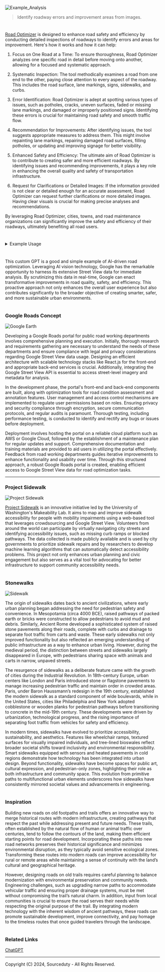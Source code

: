 ![Example_Analysis](https://github.com/sourceduty/Road_Optimizer/assets/123030236/a2bec0d3-8398-444e-9ca8-84d60ce36510)

> Identify roadway errors and improvement areas from images.
#

[Road Optimizer](https://chat.openai.com/g/g-LjAxDdlH9-road-optimizer) is designed to enhance road safety and efficiency by conducting detailed inspections of roadways to identify errors and areas for improvement. Here's how it works and how it can help:

1. Focus on One Road at a Time: To ensure thoroughness, Road Optimizer analyzes one specific road in detail before moving onto another, allowing for a focused and systematic approach.

2. Systematic Inspection: The tool methodically examines a road from one end to the other, paying close attention to every aspect of the roadway. This includes the road surface, lane markings, signs, sidewalks, and curbs.

3. Error Identification: Road Optimizer is adept at spotting various types of issues, such as potholes, cracks, uneven surfaces, faded or missing lane markings, and damaged or improperly positioned signs. Identifying these errors is crucial for maintaining road safety and smooth traffic flow.

4. Recommendation for Improvements: After identifying issues, the tool suggests appropriate measures to address them. This might involve repainting lane markings, repairing damaged road surfaces, filling potholes, or updating and improving signage for better visibility.

5. Enhanced Safety and Efficiency: The ultimate aim of Road Optimizer is to contribute to creating safer and more efficient roadways. By identifying issues and recommending improvements, it plays a key role in enhancing the overall quality and safety of transportation infrastructure.

6. Request for Clarifications or Detailed Images: If the information provided is not clear or detailed enough for an accurate assessment, Road Optimizer can request further clarifications or more detailed images. Having clear visuals is crucial for making precise analyses and recommendations.

By leveraging Road Optimizer, cities, towns, and road maintenance organizations can significantly improve the safety and efficiency of their roadways, ultimately benefiting all road users.

#

<details><summary>Example Usage</summary>
<br>

![Example](https://github.com/sourceduty/Road_Optimizer/assets/123030236/dcd74cd3-2a08-46e7-bb75-58169a69dfbc)

Analysis and Recommendations for East 26th St N, Tulsa, Oklahoma (Construction Zone):

1. Construction Zone:
   - Active construction site with machinery and workers present.
   - Ensure clear signage marking the construction zone for driver awareness.

2. Temporary Signage:
   - The "Speed Limit 25" sign should be more stable and visible.
   - Consider using more durable and prominent signs for key warnings.

3. Road Surface Conditions:
   - Regular cleaning needed to remove dirt and debris from the roadway.
   - This helps maintain traction and safety, especially for motorcycles.

4. Lane Markings:
   - Implement clear, temporary lane markings to guide traffic safely around the work area.

5. Barriers:
   - Orange construction barrels should be evenly spaced and positioned to direct traffic clearly.

6. Sidewalks:
   - Provide clear signage for pedestrian detours if sidewalks are closed or obstructed.

7. Work Zone Indicators:
   - Use advanced warning signs, flaggers, or other indicators for extensive road work and detours.

8. Construction Access:
   - Clearly mark construction site entrances to prevent unauthorized access and ensure safety.

Post-Construction Improvements:
- Ensure the road surface is smooth and free from construction debris.
- Repaint lane markings if necessary.
- Replace any temporary signs with permanent, durable signage.
- Restore sidewalks and curbs to safe conditions for pedestrians.

Regular inspections by project management are crucial to maintain effective temporary traffic control and ensure safety throughout the construction period.

<br>
</details>

#

This custom GPT is a good and simple example of AI-driven road optimization. Leveraging AI vision technology, Google has the remarkable opportunity to harness its extensive Street View data for immediate analysis. By scrutinizing this data in real-time, Google can enact transformative improvements in road quality, safety, and efficiency. This proactive approach not only enhances the overall user experience but also contributes significantly to the broader objective of creating smarter, safer, and more sustainable urban environments.

#
### Google Roads Concept

![Google Earth](https://github.com/user-attachments/assets/35fe62f5-09a5-4d8d-9a47-7eb69f28166d)

Developing a Google Roads portal for public road working departments involves comprehensive planning and execution. Initially, thorough research and requirements gathering are necessary to understand the needs of these departments and ensure compliance with legal and privacy considerations regarding Google Street View data usage. Designing an efficient architecture with scalable technology stacks like React.js for the front-end and appropriate back-end services is crucial. Additionally, integrating the Google Street View API is essential to access street-level imagery and metadata for analysis.

In the development phase, the portal's front-end and back-end components are built, along with optimization tools for road condition assessment and annotation features. User management and access control mechanisms are implemented to regulate user permissions based on roles. Ensuring privacy and security compliance through encryption, secure communication protocols, and regular audits is paramount. Thorough testing, including performance testing, is conducted to identify and rectify any bugs or issues before deployment.

Deployment involves hosting the portal on a reliable cloud platform such as AWS or Google Cloud, followed by the establishment of a maintenance plan for regular updates and support. Comprehensive documentation and training materials are provided to aid users in utilizing the portal effectively. Feedback from road working departments guides iterative improvements to enhance functionality and usability over time. Through this structured approach, a robust Google Roads portal is created, enabling efficient access to Google Street View data for road optimization tasks.

***

### Project Sidewalk

![Project Sidewalk](https://github.com/sourceduty/Road_Optimizer/assets/123030236/0ba2a4f1-77ae-4beb-b73b-023c4b15b3b2)

[Project Sidewalk](https://sidewalk-sea.cs.washington.edu/?referrer=scistarter)  is an innovative initiative led by the University of Washington's Makeability Lab. It aims to map and improve sidewalk accessibility for people with mobility impairments using a web-based tool that leverages crowdsourcing and Google Street View. Volunteers from around the world can participate by virtually navigating city streets and identifying accessibility issues, such as missing curb ramps or blocked pathways. The data collected is made publicly available and is used by city governments to prioritize sidewalk repairs and by researchers to develop machine learning algorithms that can automatically detect accessibility problems. This project not only enhances urban planning and civic engagement but also serves as a vital tool for advocating for better infrastructure to support community accessibility needs.

#
### Stonewalks

![Sidewalk](https://github.com/user-attachments/assets/66d7fd59-a4b6-43ab-a2e7-d80d73fd62c6)

The origin of sidewalks dates back to ancient civilizations, where early urban planning began addressing the need for pedestrian safety and convenience. In Mesopotamia (circa 4000 BCE), raised pathways of packed earth or bricks were constructed to allow pedestrians to avoid mud and debris. Similarly, Ancient Rome developed a sophisticated system of raised stone pavements along their roads, complete with curbs and drainage to separate foot traffic from carts and waste. These early sidewalks not only improved functionality but also reflected an emerging understanding of public infrastructure as a way to enhance urban living. However, during the medieval period, the distinction between streets and sidewalks largely disappeared in Europe, with pedestrians sharing space with animals and carts in narrow, unpaved streets.

The resurgence of sidewalks as a deliberate feature came with the growth of cities during the Industrial Revolution. In 18th-century Europe, urban centers like London and Paris introduced stone or flagstone pavements to manage increasing pedestrian traffic and maintain order in crowded areas. Paris, under Baron Haussmann’s redesign in the 19th century, established the modern sidewalk as a standard component of wide boulevards, while in the United States, cities like Philadelphia and New York adopted cobblestone or wooden planks for pedestrian pathways before transitioning to concrete in the mid-19th century. These developments were driven by urbanization, technological progress, and the rising importance of separating foot traffic from vehicles for safety and efficiency.

In modern times, sidewalks have evolved to prioritize accessibility, sustainability, and aesthetics. Features like wheelchair ramps, textured surfaces for visually impaired individuals, and tree-lined bioswales reflect broader societal shifts toward inclusivity and environmental responsibility. Smart sidewalks equipped with sensors and heated pavements in cold regions demonstrate how technology has been integrated into urban design. Beyond functionality, sidewalks have become spaces for public art, cultural expression, and pedestrian-only zones, highlighting their role as both infrastructure and community space. This evolution from primitive paths to multifunctional urban elements underscores how sidewalks have consistently mirrored societal values and advancements in engineering.

#
### Inspiration

Building new roads on old footpaths and trails offers an innovative way to merge historical routes with modern infrastructure, creating pathways that respect the past while addressing present and future needs. These trails, often established by the natural flow of human or animal traffic over centuries, tend to follow the contours of the land, making them efficient starting points for road development. Incorporating these paths into new road networks preserves their historical significance and minimizes environmental disruption, as they typically avoid sensitive ecological zones. Transforming these routes into modern roads can improve accessibility for rural or remote areas while maintaining a sense of continuity with the land’s cultural and geographical heritage.

However, designing roads on old trails requires careful planning to balance modernization with environmental preservation and community needs. Engineering challenges, such as upgrading narrow paths to accommodate vehicular traffic and ensuring proper drainage systems, must be met without compromising the trail’s natural charm. In addition, input from local communities is crucial to ensure the road serves their needs while respecting the original purpose of the trail. By integrating modern technology with the inherent wisdom of ancient pathways, these roads can promote sustainable development, improve connectivity, and pay homage to the timeless routes that once guided travelers through the landscape.

#
### Related Links

[ChatGPT](https://github.com/sourceduty/ChatGPT)

***
Copyright (C) 2024, Sourceduty - All Rights Reserved.
